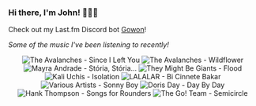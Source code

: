 ### Hi there, I'm John! 🏄🏻‍♂️

Check out my Last.fm Discord bot [Gowon](http://gowon.ca)!

_Some of the music I've been listening to recently!_


<!-- lastfm -->
<p align="center"><img src="https://lastfm.freetls.fastly.net/i/u/64s/44210253d8fd4a539cc2b97e512dffd9.png" title="The Avalanches - Since I Left You"> <img src="https://lastfm.freetls.fastly.net/i/u/64s/79f7b18fab9b9298b93b31296dfb9b09.jpg" title="The Avalanches - Wildflower"> <img src="https://lastfm.freetls.fastly.net/i/u/64s/01c2bb1ef44e02cc082a5582840dfd02.png" title="Mayra Andrade - Stória, Stória..."> <img src="https://lastfm.freetls.fastly.net/i/u/64s/b5a070da94c64d85cd9720efa2e5937b.png" title="They Might Be Giants - Flood"> <img src="https://lastfm.freetls.fastly.net/i/u/64s/87a64151ecf88024a5463e812f59d2ec.jpg" title="Kali Uchis - Isolation"> <img src="https://lastfm.freetls.fastly.net/i/u/64s/5084d51a46c5884214f34c1c48842559.jpg" title="LALALAR - Bi Cinnete Bakar"> <img src="https://lastfm.freetls.fastly.net/i/u/64s/38124fb634dd9cf435ec701a30d207b3.jpg" title="Various Artists - Sonny Boy"> <img src="https://lastfm.freetls.fastly.net/i/u/64s/52d64dc4acf2dab07228be0823b04109.png" title="Doris Day - Day By Day"> <img src="https://lastfm.freetls.fastly.net/i/u/64s/7380b10d049537a0c166aa4135127d4f.jpg" title="Hank Thompson - Songs for Rounders"> <img src="https://lastfm.freetls.fastly.net/i/u/64s/eb1a361c96552dcf98f71dd8acfeab2b.jpg" title="The Go! Team - Semicircle"> </p>
